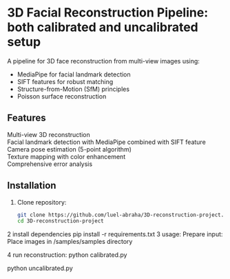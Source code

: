 # 3D Facial Reconstruction Pipeline: both calibrated and uncalibrated setup

A  pipeline for 3D face reconstruction from multi-view images using:
- MediaPipe for facial landmark detection
- SIFT features for robust matching
- Structure-from-Motion (SfM) principles
- Poisson surface reconstruction

## Features
 Multi-view 3D reconstruction  
 Facial landmark detection with MediaPipe   combined with SIFT feature 
 Camera pose estimation (5-point algorithm)  
 Texture mapping with color enhancement  
 Comprehensive error analysis  

## Installation
1. Clone repository:
   ```bash
   git clone https://github.com/luel-abraha/3D-reconstruction-project.git
   cd 3D-reconstruction-project
2 install dependencies
   pip install -r requirements.txt
3 usage:
   Prepare input:
Place images in /samples/samples directory

4 run reconstruction:
python calibrated.py 

python uncalibrated.py
